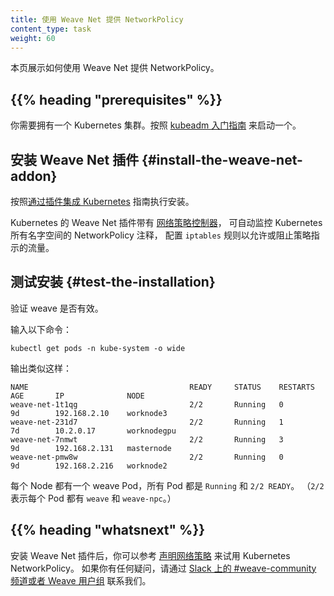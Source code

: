 ```yaml
---
title: 使用 Weave Net 提供 NetworkPolicy
content_type: task
weight: 60
---
```




本页展示如何使用 Weave Net 提供 NetworkPolicy。

## {{% heading "prerequisites" %}}

你需要拥有一个 Kubernetes 集群。按照
[kubeadm 入门指南](/zh-cn/docs/reference/setup-tools/kubeadm/)
来启动一个。



## 安装 Weave Net 插件 {#install-the-weave-net-addon}

按照[通过插件集成 Kubernetes](https://www.weave.works/docs/net/latest/kubernetes/kube-addon/)
指南执行安装。

Kubernetes 的 Weave Net 插件带有
[网络策略控制器](https://www.weave.works/docs/net/latest/kubernetes/kube-addon/#npc)，
可自动监控 Kubernetes 所有名字空间的 NetworkPolicy 注释，
配置 `iptables` 规则以允许或阻止策略指示的流量。

## 测试安装 {#test-the-installation}

验证 weave 是否有效。

输入以下命令：

```shell
kubectl get pods -n kube-system -o wide
```

输出类似这样：

```
NAME                                    READY     STATUS    RESTARTS   AGE       IP              NODE
weave-net-1t1qg                         2/2       Running   0          9d        192.168.2.10    worknode3
weave-net-231d7                         2/2       Running   1          7d        10.2.0.17       worknodegpu
weave-net-7nmwt                         2/2       Running   3          9d        192.168.2.131   masternode
weave-net-pmw8w                         2/2       Running   0          9d        192.168.2.216   worknode2
```

每个 Node 都有一个 weave Pod，所有 Pod 都是 `Running` 和 `2/2 READY`。
（`2/2` 表示每个 Pod 都有 `weave` 和 `weave-npc`。）

## {{% heading "whatsnext" %}}

安装 Weave Net 插件后，你可以参考
[声明网络策略](/zh-cn/docs/tasks/administer-cluster/declare-network-policy/)
来试用 Kubernetes NetworkPolicy。
如果你有任何疑问，请通过
[Slack 上的 #weave-community 频道或者 Weave 用户组](https://github.com/weaveworks/weave#getting-help)
联系我们。
